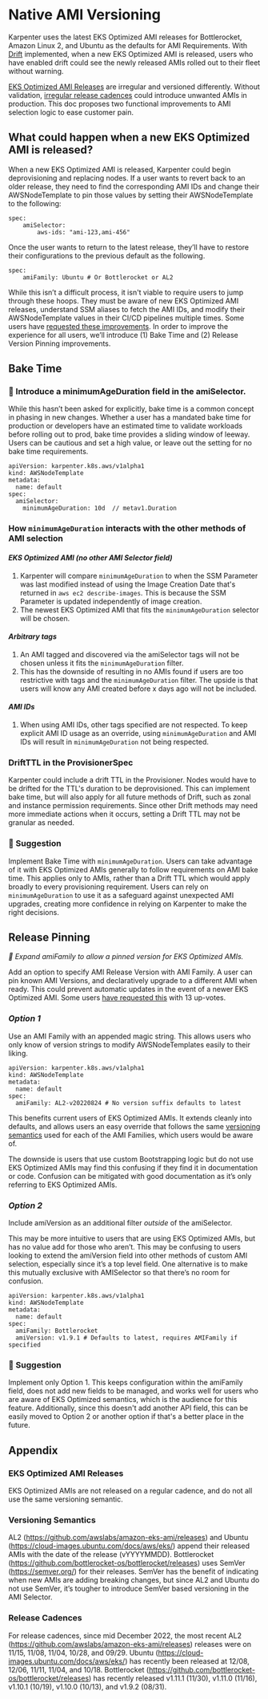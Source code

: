 # Native AMI Versioning

Karpenter uses the latest EKS Optimized AMI releases for Bottlerocket, Amazon Linux 2, and Ubuntu as the defaults for AMI Requirements. With [Drift](https://karpenter.sh/preview/concepts/deprovisioning/#drift) implemented, when a new EKS Optimized AMI is released, users who have enabled drift could see the newly released AMIs rolled out to their fleet without warning.

[EKS Optimized AMI Releases](#eks-optimized-ami-releases) are irregular and versioned differently. Without validation, [irregular release cadences](#release-cadences) could introduce unwanted AMIs in production. This doc proposes two functional improvements to AMI selection logic to ease customer pain.

## What could happen when a new EKS Optimized AMI is released?

When a new EKS Optimized AMI is released, Karpenter could begin deprovisioning and replacing nodes. If a user wants to revert back to an older release, they need to find the corresponding AMI IDs and change their AWSNodeTemplate to pin those values by setting their AWSNodeTemplate to the following:

```
spec:
    amiSelector:
        aws-ids: "ami-123,ami-456"
```

Once the user wants to return to the latest release, they’ll have to restore their configurations to the previous default as the following.

```
spec:
    amiFamily: Ubuntu # Or Bottlerocket or AL2
```

While this isn’t a difficult process, it isn't viable to require users to jump through these hoops. They must be aware of new EKS Optimized AMI releases, understand SSM aliases to fetch the AMI IDs, and modify their AWSNodeTemplate values in their CI/CD pipelines multiple times. Some users have [requested these improvements](https://github.com/aws/karpenter/issues/1495). In order to improve the experience for all users, we’ll introduce (1) Bake Time and (2) Release Version Pinning improvements.

## Bake Time

### 🔑 Introduce a minimumAgeDuration field in the amiSelector.

While this hasn’t been asked for explicitly, bake time is a common concept in phasing in new changes. Whether a user has a mandated bake time for production or developers have an estimated time to validate workloads before rolling out to prod, bake time provides a sliding window of leeway. Users can be cautious and set a high value, or leave out the setting for no bake time requirements.

```
apiVersion: karpenter.k8s.aws/v1alpha1
kind: AWSNodeTemplate
metadata:
  name: default
spec:
  amiSelector:
    minimumAgeDuration: 10d  // metav1.Duration
```

### How `minimumAgeDuration` interacts with the other methods of AMI selection

#### *EKS Optimized AMI (no other AMI Selector field)*

1. Karpenter will compare `minimumAgeDuration` to when the SSM Parameter was last modified instead of using the Image Creation Date that's returned in `aws ec2 describe-images`. This is because the SSM Parameter is updated independently of image creation.
2. The newest EKS Optimized AMI that fits the `minimumAgeDuration` selector will be chosen.

#### *Arbitrary tags*

1. An AMI tagged and discovered via the amiSelector tags will not be chosen unless it fits the `minimumAgeDuration` filter.
2. This has the downside of resulting in no AMIs found if users are too restrictive with tags and the `minimumAgeDuration` filter. The upside is that users will know any AMI created before x days ago will not be included.

#### *AMI IDs*

1. When using AMI IDs, other tags specified are not respected. To keep explicit AMI ID usage as an override, using `minimumAgeDuration` and AMI IDs will result in `minimumAgeDuration` not being respected.

### DriftTTL in the ProvisionerSpec

Karpenter could include a drift TTL in the Provisioner. Nodes would have to be drifted for the TTL's duration to be deprovisioned. This can implement bake time, but will also apply for all future methods of Drift, such as zonal and instance permission requirements. Since other Drift methods may need more immediate actions when it occurs, setting a Drift TTL may not be granular as needed.

### 🔑 Suggestion

Implement Bake Time with `minimumAgeDuration`. Users can take advantage of it with EKS Optimized AMIs generally to follow requirements on AMI bake time. This applies only to AMIs, rather than a Drift TTL which would apply broadly to every provisioning requirement. Users can rely on `minimumAgeDuration` to use it as a safeguard against unexpected AMI upgrades, creating more confidence in relying on Karpenter to make the right decisions.

## Release Pinning

*🔑 Expand amiFamily to allow a pinned version for EKS Optimized AMIs.*

Add an option to specify AMI Release Version with AMI Family. A user can pin known AMI Versions, and declaratively upgrade to a different AMI when ready. This could prevent automatic updates in the event of a newer EKS Optimized AMI. Some users [have requested this](https://github.com/aws/karpenter/issues/1495) with 13 up-votes.

### *Option 1*

Use an AMI Family with an appended magic string. This allows users who only know of version strings to modify AWSNodeTemplates easily to their liking.

```
apiVersion: karpenter.k8s.aws/v1alpha1
kind: AWSNodeTemplate
metadata:
  name: default
spec:
  amiFamily: AL2-v20220824 # No version suffix defaults to latest
```

This benefits current users of EKS Optimized AMIs. It extends cleanly into defaults, and allows users an easy override that follows the same [versioning semantics](#versioning-semantics) used for each of the AMI Families, which users would be aware of.

The downside is users that use custom Bootstrapping logic but do not use EKS Optimized AMIs may find this confusing if they find it in documentation or code. Confusion can be mitigated with good documentation as it’s only referring to EKS Optimized AMIs.

### *Option 2*

Include amiVersion as an additional filter *outside* of the amiSelector.

This may be more intuitive to users that are using EKS Optimized AMIs, but has no value add for those who aren’t. This may be confusing to users looking to extend the amiVersion field into other methods of custom AMI selection, especially since it’s a top level field. One alternative is to make this mutually exclusive with AMISelector so that there’s no room for confusion.

```
apiVersion: karpenter.k8s.aws/v1alpha1
kind: AWSNodeTemplate
metadata:
  name: default
spec:
  amiFamily: Bottlerocket
  amiVersion: v1.9.1 # Defaults to latest, requires AMIFamily if specified
```

### 🔑 Suggestion

Implement only Option 1. This keeps configuration within the amiFamily field, does not add new fields to be managed, and works well for users who are aware of EKS Optimized semantics, which is the audience for this feature. Additionally, since this doesn't add another API field, this can be easily moved to Option 2 or another option if that's a better place in the future.

## Appendix

### EKS Optimized AMI Releases

EKS Optimized AMIs are not released on a regular cadence, and do not all use the same versioning semantic.

### Versioning Semantics

AL2 (https://github.com/awslabs/amazon-eks-ami/releases) and Ubuntu (https://cloud-images.ubuntu.com/docs/aws/eks/) append their released AMIs with the date of the release (vYYYYMMDD). Bottlerocket (https://github.com/bottlerocket-os/bottlerocket/releases) uses SemVer (https://semver.org/) for their releases. SemVer has the benefit of indicating when new AMIs are adding breaking changes, but since AL2 and Ubuntu do not use SemVer, it’s tougher to introduce SemVer based versioning in the AMI Selector.

### Release Cadences

For release cadences, since mid December 2022, the most recent AL2 (https://github.com/awslabs/amazon-eks-ami/releases) releases were on 11/15, 11/08, 11/04, 10/28, and 09/29. Ubuntu (https://cloud-images.ubuntu.com/docs/aws/eks/) has recently been released at 12/08, 12/06, 11/11, 11/04, and 10/18. Bottlerocket (https://github.com/bottlerocket-os/bottlerocket/releases) has recently released v1.11.1 (11/30), v1.11.0 (11/16), v1.10.1 (10/19), v1.10.0 (10/13), and v1.9.2 (08/31).
